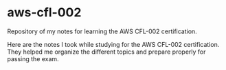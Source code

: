 # aws-cfl-002
Repository of my notes for learning the AWS CFL-002 certification.

Here are the notes I took while studying for the AWS CFL-002 certification. They helped me organize the different topics and prepare properly for passing the exam.


